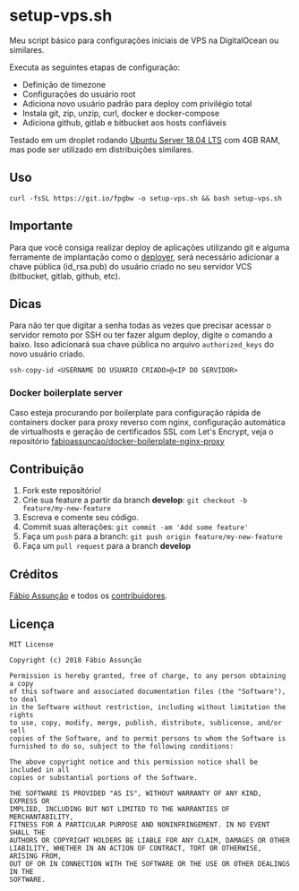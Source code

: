 # setup-vps.sh

Meu script básico para configurações iniciais de VPS na DigitalOcean ou similares.

Executa as seguintes etapas de configuração:

* Definição de timezone
* Configurações do usuário root
* Adiciona novo usuário padrão para deploy com privilégio total
* Instala git, zip, unzip, curl, docker e docker-compose
* Adiciona github, gitlab e bitbucket aos hosts confiáveis

Testado em um droplet rodando [Ubuntu Server 18.04 LTS](https://www.ubuntu.com/download/server) com 4GB RAM, mas pode ser utilizado em distribuições similares.

## Uso

```
curl -fsSL https://git.io/fpgbw -o setup-vps.sh && bash setup-vps.sh
```

## Importante
Para que você consiga realizar deploy de aplicações utilizando git e alguma ferramente de implantação como o [deployer](https://deployer.org/), será necessário adicionar a chave pública (id_rsa.pub) do usuário criado no seu servidor VCS (bitbucket, gitlab, github, etc).

## Dicas

Para não ter que digitar a senha todas as vezes que precisar acessar o servidor remoto por SSH ou ter fazer algum deploy, digite o comando a baixo. Isso adicionará sua chave pública no arquivo ```authorized_keys``` do novo usuário criado.

```
ssh-copy-id <USERNAME DO USUARIO CRIADO>@<IP DO SERVIDOR>
```

### Docker boilerplate server

Caso esteja procurando por boilerplate para configuração rápida de containers docker para proxy reverso com nginx, configuração automática de virtualhosts e geração de certificados SSL com Let's Encrypt, veja o repositório [fabioassuncao/docker-boilerplate-nginx-proxy](https://github.com/fabioassuncao/docker-boilerplate-nginx-proxy)

## Contribuição

1. Fork este repositório!
2. Crie sua feature a partir da branch **develop**: `git checkout -b feature/my-new-feature`
3. Escreva e comente seu código.
4. Commit suas alterações: `git commit -am 'Add some feature'`
5. Faça um `push` para a branch: `git push origin feature/my-new-feature`
6. Faça um `pull request` para a branch **develop**

## Créditos

[Fábio Assunção](https://github.com/fabioassuncao) e todos os [contribuidores](https://github.com/setup-vps/graphs/contributors).

## Licença

```
MIT License

Copyright (c) 2018 Fábio Assunção

Permission is hereby granted, free of charge, to any person obtaining a copy
of this software and associated documentation files (the "Software"), to deal
in the Software without restriction, including without limitation the rights
to use, copy, modify, merge, publish, distribute, sublicense, and/or sell
copies of the Software, and to permit persons to whom the Software is
furnished to do so, subject to the following conditions:

The above copyright notice and this permission notice shall be included in all
copies or substantial portions of the Software.

THE SOFTWARE IS PROVIDED "AS IS", WITHOUT WARRANTY OF ANY KIND, EXPRESS OR
IMPLIED, INCLUDING BUT NOT LIMITED TO THE WARRANTIES OF MERCHANTABILITY,
FITNESS FOR A PARTICULAR PURPOSE AND NONINFRINGEMENT. IN NO EVENT SHALL THE
AUTHORS OR COPYRIGHT HOLDERS BE LIABLE FOR ANY CLAIM, DAMAGES OR OTHER
LIABILITY, WHETHER IN AN ACTION OF CONTRACT, TORT OR OTHERWISE, ARISING FROM,
OUT OF OR IN CONNECTION WITH THE SOFTWARE OR THE USE OR OTHER DEALINGS IN THE
SOFTWARE.
```
